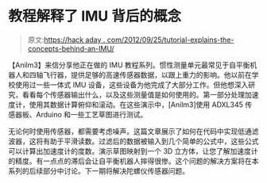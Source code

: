 # 教程解释了 IMU 背后的概念

> 原文:[https://hack aday . com/2012/09/25/tutorial-explains-the-concepts-behind-an-IMU/](https://hackaday.com/2012/09/25/tutorial-explains-the-concepts-behind-an-imu/)

【Anilm3】来信分享他正在做的 IMU 教程系列。惯性测量单元最常见于自平衡机器人和四轴飞行器，提供足够的高速传感器数据，以跟上重力的影响。他以前在学校使用过一些一体式 IMU 设备，这些设备为他完成了大部分工作。但他想深入研究，看看每个传感器输出什么，以及这些测量值是如何使用的。第一部分处理加速度计，使用其数据计算俯仰和滚动。在这些演示中，[Anilm3]使用 ADXL345 传感器板、Arduino 和一些工艺草图进行测试。

无论何时使用传感器，都需要考虑噪声。这篇文章展示了如何在代码中实现低通滤波器，这将有助于平滑读数。过滤后的数据被输入到几个简单的公式中，这些公式可以计算出加速度计的度数。演示草图映射到一个 3D 立方体，让您了解加速度计的精度。有一点点的滞后会让自平衡机器人摔得很惨。这个问题的解决方案将在本系列的后续部分中讨论。下一期将解决陀螺仪传感器问题。